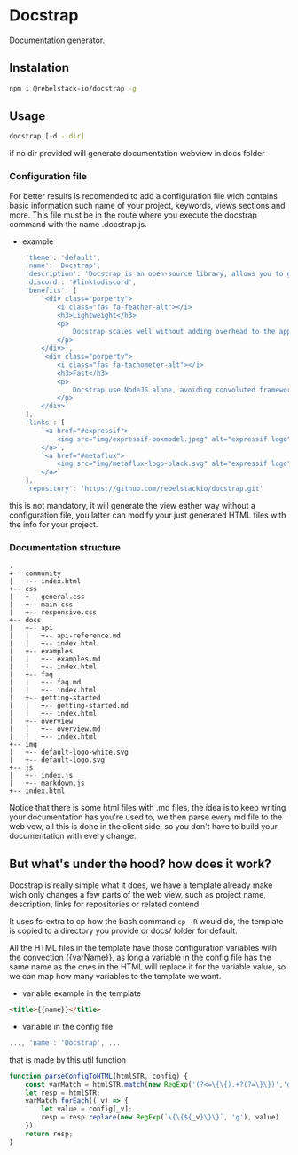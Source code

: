 # Docstrap

Documentation generator.

## Instalation
```bash
npm i @rebelstack-io/docstrap -g
```

## Usage
```bash
docstrap [-d --dir]
```
if no dir provided will generate documentation webview in docs folder

### Configuration file
For better results is recomended to add a configuration file wich contains
basic information such name of your project, keywords, views sections and more. This file must be in the route where you execute the docstrap command with the name .docstrap.js.
- example
```js
	'theme': 'default',
	'name': 'Docstrap',
	'description': 'Docstrap is an open-source library, allows you to generate documentation web-view for your projects in a organize and lightweight way',
	'discord': '#linktodiscord',
	'benefits': [
		`<div class="porperty">
			<i class="fas fa-feather-alt"></i>
			<h3>Lightweight</h3>
			<p>
				Docstrap scales well without adding overhead to the application. Generated files ara Plain vanilla HMTL-CSS-JS.
			</p>
		</div>`,
		`<div class="porperty">
			<i class="fas fa-tachometer-alt"></i>
			<h3>Fast</h3>
			<p>
				Docstrap use NodeJS alone, avoiding convoluted frameworks so your documentation can be generated by yourself or CI/CD process in an optimal way.
			</p>
		</div>`
	],
	'links': [
		`<a href="#expressif">
			<img src="img/expressif-boxmodel.jpeg" alt="expressif logo">
		</a>`,
		`<a href="#metaflux">
			<img src="img/metaflux-logo-black.svg" alt="expressif logo">
		</a>`
	],
	'repository': 'https://github.com/rebelstackio/docstrap.git'
```
this is not mandatory, it will generate the view eather way without a configuration file, you latter can modify your just generated HTML files with the info for your project.

### Documentation structure
```
.
+-- community
|	+-- index.html
+-- css
|	+-- general.css
|	+-- main.css
|	+-- responsive.css
+-- docs
|	+-- api
|	|	+-- api-reference.md
|	|	+-- index.html
|	+-- examples
|	|	+-- examples.md
|	|	+-- index.html
|	+-- faq
|	|	+-- faq.md
|	|	+-- index.html
|	+-- getting-started
|	|	+-- getting-started.md
|	|	+-- index.html
|	+-- overview
|	|	+-- overview.md
|	|	+-- index.html
+-- img
|	+-- default-logo-white.svg
|	+-- default-logo.svg
+-- js
|	+-- index.js
|	+-- markdown.js
+-- index.html
```
Notice that there is some html files with .md files, the idea is to keep writing your documentation has you're used to, we then parse every md file to the web vew, all this is done in the client side, so you don't have to build your documentation with every change.

## But what's under the hood? how does it work?
Docstrap is really simple what it does, we have a template already make wich only changes a few parts of the web view, such as project name, description, links for repositories or related contend.

It uses fs-extra to cp how the bash command ```cp -R``` would do, the template is copied to a directory you provide or docs/ folder for default.

All the HTML files in the template have those configuration variables with the convection {{varName}}, as long a variable in the config file has the same name as the ones in the HTML will replace it for the variable value, so we can map how many variables to the template we want.

- variable example in the template
```html
<title>{{name}}</title>
```
- variable in the config file
```js
..., 'name': 'Docstrap', ...
```

that is made by this util function

```js
function parseConfigToHTML(htmlSTR, config) {
	const varMatch = htmlSTR.match(new RegExp('(?<=\{\{).+?(?=\}\})','g'));
	let resp = htmlSTR;
	varMatch.forEach((_v) => {
		let value = config[_v];
		resp = resp.replace(new RegExp(`\{\{${_v}\}\}`, 'g'), value)
	});
	return resp;
}
```
